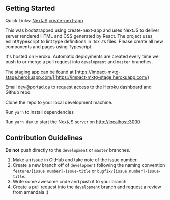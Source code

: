 ## Getting Started

Quick Links:
[NextJS](https://nextjs.org/)
[create-next-app](https://create-next-app.github.io/)

This was bootstrapped using create-next-app and uses NextJS to deliver server rendered HTML and CSS generated by React. The project uses eslint/typescript to lint type definitions in .tsx .ts files. Please create all new components and pages using Typescript. 

It's hosted on Heroku. Automatic deployments are created every time we push to or merge a pull request into `development` and `master` branches.

The staging app can be found at [https://impact-mktg-stage.herokuapp.com/](https://impact-mktg-stage.herokuapp.com/)

Email dev@portad.ca to request access to the Heroku dashboard and Github repo.

Clone the repo to your local development machine.

Run `yarn` to install dependencies

Run `yarn dev` to start the NextJS server on [http://localhost:3000](localhost:3000)

## Contribution Guidelines

**Do not** push directly to the `development` or `master` branches.

1. Make an issue in GitHub and take note of the issue number.
2. Create a new branch off of `development` following the naming convention `feature/[issue number]-issue-title` or `bugfix/[issue number]-issue-title`.
3. Write some awesome code and push it to your branch.
4. Create a pull request into the `development` branch and request a review from amandala :)
